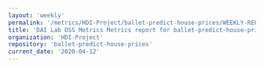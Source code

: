 ```yaml
---
layout: 'weekly'
permalink: '/metrics/HDI-Project/ballet-predict-house-prices/WEEKLY-REPORT-2020-04-12'
title: 'DAI Lab OSS Metrics Metrics report for ballet-predict-house-prices | WEEKLY-REPORT-2020-04-12'
organization: 'HDI-Project'
repository: 'ballet-predict-house-prices'
current_date: '2020-04-12'
---
```

